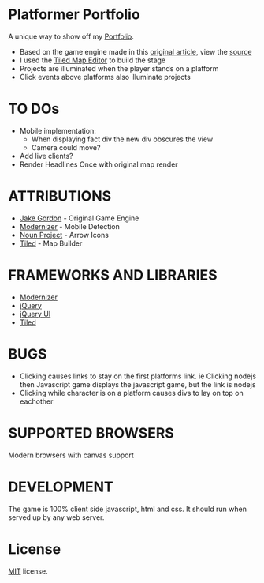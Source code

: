 Platformer Portfolio
==========================

A unique way to show off my [Portfolio](http://taylornodell.com).

 * Based on the game engine made in this [original article](http://codeincomplete.com/posts/2013/5/27/tiny_platformer/), view the [source](https://github.com/jakesgordon/javascript-tiny-platformer)
 * I used the [Tiled Map Editor](http://www.mapeditor.org/) to build the stage
 * Projects are illuminated when the player stands on a platform
 * Click events above platforms also illuminate projects


TO DOs
==================
* Mobile implementation:
  * When displaying fact div the new div obscures the view
  * Camera could move?
* Add live clients?
* Render Headlines Once with original map render

ATTRIBUTIONS
==================

* [Jake Gordon](http://codeincomplete.com/) - Original Game Engine
* [Modernizer](https://modernizr.com/) - Mobile Detection
* [Noun Project](https://thenounproject.com/) - Arrow Icons
* [Tiled](http://www.mapeditor.org/) - Map Builder


FRAMEWORKS AND LIBRARIES
========================
* [Modernizer](https://modernizr.com/)
* [jQuery](https://jquery.com/)
* [jQuery UI](https://jqueryui.com/)
* [Tiled](http://www.mapeditor.org/)

BUGS
==================

* Clicking causes links to stay on the first platforms link. ie Clicking nodejs then Javascript game displays the javascript game, but the link is nodejs
* Clicking while character is on a platform causes divs to lay on top on eachother


SUPPORTED BROWSERS
==================

Modern browsers with canvas support

DEVELOPMENT
===========

The game is 100% client side javascript, html and css. It should run when served up by any web server.

License
=======

[MIT](http://en.wikipedia.org/wiki/MIT_License) license.

